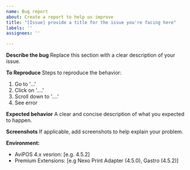 ```yaml
---
name: Bug report
about: Create a report to help us improve
title: "[Issue] provide a title for the issue you're facing here"
labels: ''
assignees: ''

---
```


**Describe the bug**
Replace this section with a clear description of your issue. 

**To Reproduce**
Steps to reproduce the behavior:
1. Go to '...'
2. Click on '....'
3. Scroll down to '....'
4. See error

**Expected behavior**
A clear and concise description of what you expected to happen.

**Screenshots**
If applicable, add screenshots to help explain your problem.

**Environment:**
 - AviPOS 4.x vesrion: [e.g. 4.5.2]
 - Premium Extensions: [e.g Nexo Print Adapter (4.5.0), Gastro (4.5.2)]
